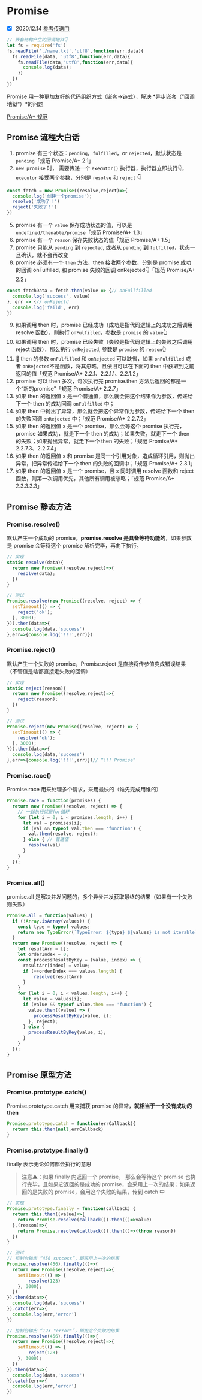 # Promise

- [x]  2020.12.14 [参考传送门](https://zhuanlan.zhihu.com/p/183801144)

```js
// 嵌套结构产生的回调地狱👇
let fs = require('fs')
fs.readFile('./name.txt','utf8',function(err,data){
  fs.readFile(data, 'utf8',function(err,data){
    fs.readFile(data,'utf8',function(err,data){
      console.log(data);
    })
  })
})
```

Promise 用一种更加友好的代码组织方式（嵌套->链式），解决 *异步嵌套（”回调地狱“）*的问题

 [Promise/A+ 规范](https://promisesaplus.com/)

## Promise 流程大白话

1. promise 有三个状态：`pending`，`fulfilled`，or `rejected`，默认状态是 `pending`「规范 Promise/A+ 2.1」
2. `new promise` 时， 需要传递一个 `executor()` 执行器，执行器立即执行👇，`executor` 接受两个参数，分别是 `resolve` 和 `reject` 👇

```js
const fetch = new Promise((resolve,reject)=>{
  console.log('创建一个promise');
  resolve('成功了！')
  reject('失败了！')
})
```

5. promise 有一个 `value` 保存成功状态的值，可以是 `undefined/thenable/promise`「规范 Promise/A+ 1.3」
6. promise 有一个 `reason` 保存失败状态的值「规范 Promise/A+ 1.5」
7. promise 只能从 `pending` 到 `rejected`, 或者从 `pending` 到 `fulfilled`，状态一旦确认，就不会再改变
8. promise 必须有一个 `then` 方法，then 接收两个参数，分别是 promise 成功的回调 onFulfilled, 和 promise 失败的回调 onRejected👇「规范 Promise/A+ 2.2」

```js
const fetchData = fetch.then(value => {// onFullfilled
  console.log('success', value)
}, err => {// onRejectd
  console.log('faild', err)
})
```

9. 如果调用 then 时，promise 已经成功（成功是指代码逻辑上的成功之后调用 resolve 函数），则执行 `onFulfilled`，参数是 `promise` 的 `value`👆
10. 如果调用 then 时，promise 已经失败（失败是指代码逻辑上的失败之后调用 reject 函数），那么执行 `onRejected`, 参数是 `promise` 的 `reason`👆
11. 🌟 then 的参数 `onFulfilled` 和 `onRejected` 可以缺省，如果 `onFulfilled` 或者 `onRejected`不是函数，将其忽略，且依旧可以在下面的 then 中获取到之前返回的值「规范 Promise/A+ 2.2.1、2.2.1.1、2.2.1.2」
12. promise 可以 then 多次，每次执行完 promise.then 方法后返回的都是一个“新的promise"「规范 Promise/A+ 2.2.7」
13. 如果 then 的返回值 x 是一个普通值，那么就会把这个结果作为参数，传递给下一个 then 的成功回调 `onFulfilled` 中；
14. 如果 then 中抛出了异常，那么就会把这个异常作为参数，传递给下一个 then 的失败回调 `onRejected` 中；「规范 Promise/A+ 2.2.7.2」
15. 如果 then 的返回值 x 是一个 promise，那么会等这个 promise 执行完，promise 如果成功，就走下一个 then 的成功；如果失败，就走下一个 then 的失败；如果抛出异常，就走下一个 then 的失败；「规范 Promise/A+ 2.2.7.3、2.2.7.4」
16. 如果 then 的返回值 x 和 promise 是同一个引用对象，造成循环引用，则抛出异常，把异常传递给下一个 then 的失败的回调中；「规范 Promise/A+ 2.3.1」
17. 如果 then 的返回值 x 是一个 promise，且 x 同时调用 resolve 函数和 reject 函数，则第一次调用优先，其他所有调用被忽略；「规范 Promise/A+ 2.3.3.3.3」

## Promise 静态方法

### Promise.resolve()

默认产生一个成功的 promise。**promise.resolve 是具备等待功能的**，如果参数是 promise 会等待这个 promise 解析完毕，再向下执行。

```js
// 实现
static resolve(data){
  return new Promise((resolve,reject)=>{
    resolve(data);
  })
}

// 测试
Promise.resolve(new Promise((resolve, reject) => {
  setTimeout(() => {
    reject('ok');
  }, 3000);
})).then(data=>{
  console.log(data,'success')
},err=>{console.log('!!!',err)})
```

### Promise.reject()

默认产生一个失败的 promise，Promise.reject 是直接将传参值变成错误结果（不管值是啥都直接走失败的回调）

```js
// 实现
static reject(reason){
  return new Promise((resolve,reject)=>{
    reject(reason);
  })
}

// 测试
Promise.reject(new Promise((resolve, reject) => {
  setTimeout(() => {
    resolve('ok');
  }, 3000);
})).then(data=>{
  console.log(data,'success')
},err=>{console.log('!!!',err)})// “!!! Promise“
```

### Promise.race()

Promise.race 用来处理多个请求，采用最快的（谁先完成用谁的）

```js
Promise.race = function(promises) {
  return new Promise((resolve, reject) => {
    // 一起执行就是for循环
    for (let i = 0; i < promises.length; i++) {
      let val = promises[i];
      if (val && typeof val.then === 'function') {
        val.then(resolve, reject);
      } else { // 普通值
        resolve(val)
      }
    }
  });
}
```

### Promise.all()

promise.all 是解决并发问题的，多个异步并发获取最终的结果（如果有一个失败则失败）

```js
Promise.all = function(values) {
  if (!Array.isArray(values)) {
    const type = typeof values;
    return new TypeError(`TypeError: ${type} ${values} is not iterable`)
  }
  return new Promise((resolve, reject) => {
    let resultArr = [];
    let orderIndex = 0;
    const processResultByKey = (value, index) => {
      resultArr[index] = value;
      if (++orderIndex === values.length) {
          resolve(resultArr)
      }
    }
    for (let i = 0; i < values.length; i++) {
      let value = values[i];
      if (value && typeof value.then === 'function') {
        value.then((value) => {
          processResultByKey(value, i);
        }, reject);
      } else {
        processResultByKey(value, i);
      }
    }
  });
}
```

## Promise 原型方法

### Promise.prototype.catch()

Promise.prototype.catch 用来捕获 promise 的异常，**就相当于一个没有成功的 then**

```js
Promise.prototype.catch = function(errCallback){
  return this.then(null,errCallback)
}
```

### Promise.prototype.finally()

finally 表示无论如何都会执行的意思

> 注意⚠️：如果 finally 内返回一个 promise， 那么会等待这个 promise 也执行完毕，且如果它返回的是成功的 promise，会采用上一次的结果；如果返回的是失败的 promise，会用这个失败的结果，传到 catch 中

```js
// 实现
Promise.prototype.finally = function(callback) {
  return this.then((value)=>{
    return Promise.resolve(callback()).then(()=>value)
  },(reason)=>{
    return Promise.resolve(callback()).then(()=>{throw reason})
  })  
}

// 测试
// 控制台输出 “456 success“，即采用上一次的结果
Promise.resolve(456).finally(()=>{
  return new Promise((resolve,reject)=>{
    setTimeout(() => {
        resolve(123)
    }, 3000);
  })
}).then(data=>{
  console.log(data,'success')
}).catch(err=>{
  console.log(err,'error')
})

// 控制台输出 “123 "error"“，即用这个失败的结果
Promise.resolve(456).finally(()=>{
  return new Promise((resolve,reject)=>{
    setTimeout(() => {
        reject(123)
    }, 3000);
  })
}).then(data=>{
  console.log(data,'success')
}).catch(err=>{
  console.log(err,'error')
})
```